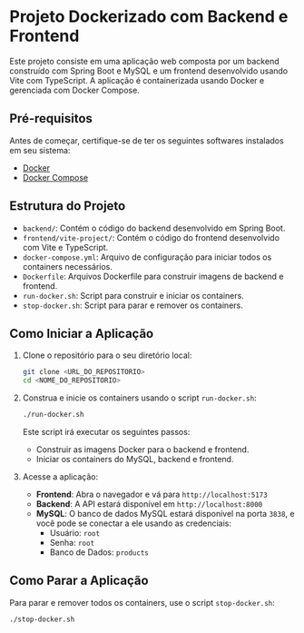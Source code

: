 # Projeto Dockerizado com Backend e Frontend

Este projeto consiste em uma aplicação web composta por um backend construído com Spring Boot e MySQL e um frontend desenvolvido usando Vite com TypeScript. A aplicação é containerizada usando Docker e gerenciada com Docker Compose.

## Pré-requisitos

Antes de começar, certifique-se de ter os seguintes softwares instalados em seu sistema:

- [Docker](https://docs.docker.com/get-docker/)
- [Docker Compose](https://docs.docker.com/compose/install/)

## Estrutura do Projeto

- `backend/`: Contém o código do backend desenvolvido em Spring Boot.
- `frontend/vite-project/`: Contém o código do frontend desenvolvido com Vite e TypeScript.
- `docker-compose.yml`: Arquivo de configuração para iniciar todos os containers necessários.
- `Dockerfile`: Arquivos Dockerfile para construir imagens de backend e frontend.
- `run-docker.sh`: Script para construir e iniciar os containers.
- `stop-docker.sh`: Script para parar e remover os containers.

## Como Iniciar a Aplicação

1. Clone o repositório para o seu diretório local:

   ```bash
   git clone <URL_DO_REPOSITORIO>
   cd <NOME_DO_REPOSITORIO>
   ```

2. Construa e inicie os containers usando o script `run-docker.sh`:

   ```bash
   ./run-docker.sh
   ```

   Este script irá executar os seguintes passos:

   - Construir as imagens Docker para o backend e frontend.
   - Iniciar os containers do MySQL, backend e frontend.

3. Acesse a aplicação:

   - **Frontend**: Abra o navegador e vá para `http://localhost:5173`
   - **Backend**: A API estará disponível em `http://localhost:8000`
   - **MySQL**: O banco de dados MySQL estará disponível na porta `3838`, e você pode se conectar a ele usando as credenciais:
     - Usuário: `root`
     - Senha: `root`
     - Banco de Dados: `products`

## Como Parar a Aplicação

Para parar e remover todos os containers, use o script `stop-docker.sh`:

```bash
./stop-docker.sh
```
